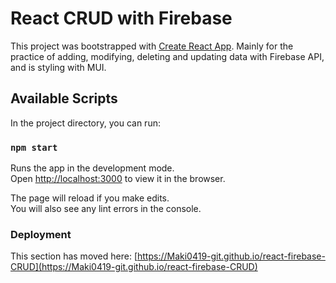 # React CRUD with Firebase

This project was bootstrapped with [Create React App](https://github.com/facebook/create-react-app).
Mainly for the practice of adding, modifying, deleting and updating data with Firebase API, and is styling with MUI.

## Available Scripts

In the project directory, you can run:

### `npm start`

Runs the app in the development mode.\
Open [http://localhost:3000](http://localhost:3000) to view it in the browser.

The page will reload if you make edits.\
You will also see any lint errors in the console.



### Deployment

This section has moved here: [https://Maki0419-git.github.io/react-firebase-CRUD](https://Maki0419-git.github.io/react-firebase-CRUD)

